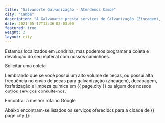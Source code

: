 ```yaml
---
title: "Galvanorte Galvanização - Atendemos Cambé"
city: "Cambé"
description: "A Galvanorte presta serviços de Galvanização (Zincagem), decapagem, fosfatização e limpeza química em Londrina. Atendemos a cidade de Cambé e região."
date: 2021-05-17T13:36:02-03:00
featured: true
weight: 2
layout: city
---
```


Estamos localizados em Londrina, mas podemos programar a coleta e devolução do seu material com nossos caminhões.

<a style="text-decoration: none" class="button" href="https://api.whatsapp.com/send?phone=5543999143694&text=Ol%C3%A1%2C%20gostaria%20de%20uma%20coleta%20de%20material">Solicitar uma coleta</a>

Lembrando que se você possui um alto volume de peças, ou possui alta frequência no envio de peças para galvanização (zincagem), decapagem, fosfatização e limpeza química em {{ page.city }} ou algum dos nossos outros serviços [consulte-nos](/contato). 

<a href="https://maps.google.com/maps?ll=-23.28666,-51.208882&z=13&t=m&hl=pt&gl=US&mapclient=embed&cid=6986290246502533270" class="button" style="text-decoration:none">Encontrar a melhor rota no Google</a>

Abaixo encontram-se listados os serviços oferecidos para a cidade de {{ page.city }}: